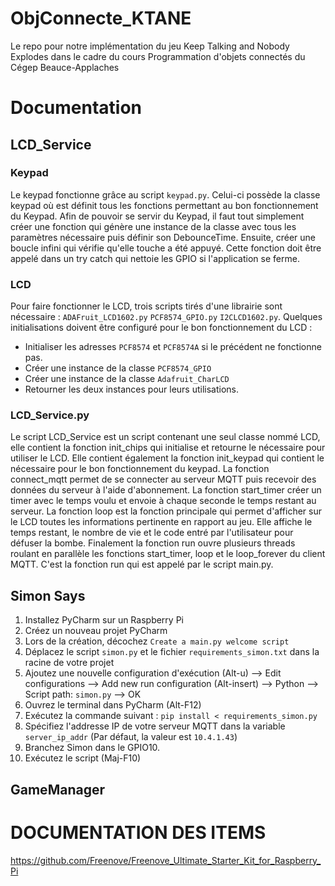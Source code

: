 # ObjConnecte_KTANE
Le repo pour notre implémentation du jeu Keep Talking and Nobody Explodes dans le cadre du cours Programmation d'objets connectés du Cégep Beauce-Applaches

# Documentation
## LCD_Service
### Keypad
Le keypad fonctionne grâce au script `keypad.py`. Celui-ci possède la classe keypad où est définit tous les fonctions permettant au bon fonctionnement du Keypad.
Afin de pouvoir se servir du Keypad, il faut tout simplement créer une fonction qui génère une instance de la classe avec tous les paramètres nécessaire
puis définir son DebounceTime. Ensuite, créer une boucle infini qui vérifie qu'elle touche a été appuyé. Cette fonction doit être appelé dans un try catch qui nettoie 
les GPIO si l'application se ferme.
### LCD
Pour faire fonctionner le LCD, trois scripts tirés d'une librairie sont nécessaire : `ADAFruit_LCD1602.py` `PCF8574_GPIO.py` `I2CLCD1602.py`.
Quelques initialisations doivent être configuré pour le bon fonctionnement du LCD : 
- Initialiser les adresses `PCF8574` et `PCF8574A` si le précédent ne fonctionne pas.
- Créer une instance de la classe `PCF8574_GPIO`
- Créer une instance de la classe `Adafruit_CharLCD`
- Retourner les deux instances pour leurs utilisations.
### LCD_Service.py
Le script LCD_Service est un script contenant une seul classe nommé LCD, elle contient la fonction init_chips qui initialise et retourne le nécessaire pour utiliser le LCD. Elle contient également la fonction init_keypad qui contient le nécessaire pour le bon fonctionnement du keypad. La fonction connect_mqtt permet de se connecter au serveur MQTT puis recevoir des données du serveur à l'aide d'abonnement. La fonction start_timer créer un timer avec le temps voulu et envoie à chaque seconde le temps restant au serveur. La fonction loop est la fonction principale qui permet d'afficher sur le LCD toutes les informations pertinente en rapport au jeu. Elle affiche le temps restant, le nombre de vie et le code entré par l'utilisateur pour défuser la bombe. Finalement la fonction run ouvre plusieurs threads roulant en parallèle les fonctions start_timer, loop et le loop_forever du client MQTT. C'est la fonction run qui est appelé par le script main.py.
## Simon Says
1. Installez PyCharm sur un Raspberry Pi
2. Créez un nouveau projet PyCharm
3. Lors de la création, décochez `Create a main.py welcome script`
4. Déplacez le script `simon.py` et le fichier `requirements_simon.txt` dans la racine de votre projet
6. Ajoutez une nouvelle configuration d'exécution (Alt-u) --> Edit configurations --> Add new run configuration (Alt-insert) --> Python --> Script path: `simon.py` --> OK
7. Ouvrez le terminal dans PyCharm (Alt-F12)
8. Exécutez la commande suivant : `pip install < requirements_simon.py`
9. Spécifiez l'addresse IP de votre serveur MQTT dans la variable `server_ip_addr` (Par défaut, la valeur est `10.4.1.43`)
10. Branchez Simon dans le GPIO10. 
11. Exécutez le script (Maj-F10)
## GameManager




# DOCUMENTATION DES ITEMS
https://github.com/Freenove/Freenove_Ultimate_Starter_Kit_for_Raspberry_Pi
